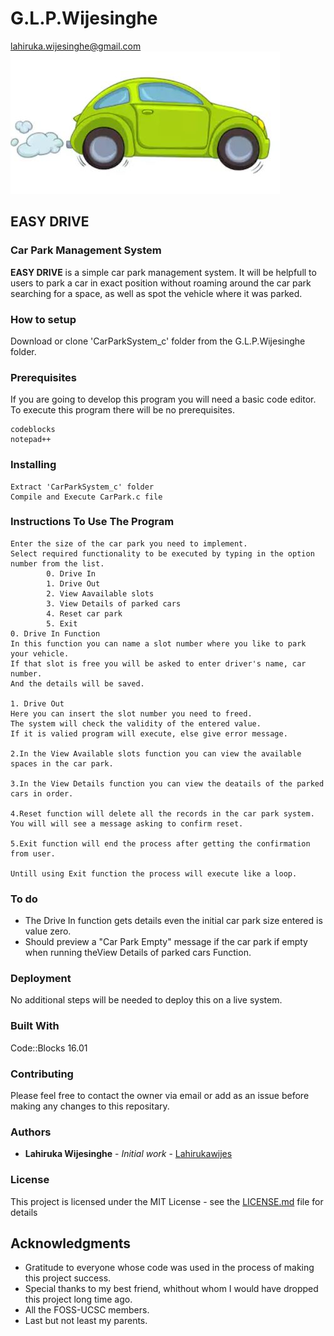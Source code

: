# G.L.P.Wijesinghe
lahiruka.wijesinghe@gmail.com <br/>
![car](https://github.com/FOSSCODY-1/G.L.P.Wijesinghe/blob/master/img/car.jpg)   

## EASY DRIVE

### Car Park Management System
**EASY DRIVE** is a simple car park management system. It will be helpfull to users to park a car in exact position without roaming around the car park searching for a space, as well as spot the vehicle where it was parked.

### How to setup
Download or clone 'CarParkSystem_c' folder from the G.L.P.Wijesinghe folder.

### Prerequisites
If you are going to develop this program you will need a basic code editor. To execute this program there will be no prerequisites.
```
codeblocks
notepad++
```

### Installing
```
Extract 'CarParkSystem_c' folder
Compile and Execute CarPark.c file
``` 
  
### Instructions To Use The Program
```
Enter the size of the car park you need to implement.
Select required functionality to be executed by typing in the option number from the list.
        0. Drive In
        1. Drive Out
        2. View Aavailable slots
        3. View Details of parked cars
        4. Reset car park
        5. Exit
0. Drive In Function
In this function you can name a slot number where you like to park your vehicle.
If that slot is free you will be asked to enter driver's name, car number.
And the details will be saved.

1. Drive Out
Here you can insert the slot number you need to freed.
The system will check the validity of the entered value.
If it is valied program will execute, else give error message.

2.In the View Available slots function you can view the available spaces in the car park.

3.In the View Details function you can view the deatails of the parked cars in order.

4.Reset function will delete all the records in the car park system.
You will will see a message asking to confirm reset.

5.Exit function will end the process after getting the confirmation from user.

Untill using Exit function the process will execute like a loop.
```

### To do
* The Drive In function gets details even the initial car park size entered is value zero.
* Should preview a "Car Park Empty" message if the car park if empty when running theView Details of parked cars Function.

### Deployment
No additional steps will be needed to deploy this on a live system.

### Built With
Code::Blocks 16.01

### Contributing
Please feel free to contact the owner via email or add as an issue before making any changes to this repositary.

### Authors
* **Lahiruka Wijesinghe** - *Initial work* - [Lahirukawijes](https://github.com/lahirukawijes)

### License
This project is licensed under the MIT License - see the [LICENSE.md](LICENSE.md) file for details

## Acknowledgments
* Gratitude to everyone whose code was used in the process of making this project success.
* Special thanks to my best friend, whithout whom I would have dropped this project long time ago.
* All the FOSS-UCSC members.
* Last but not least my parents.
